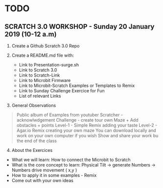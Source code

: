 # TODO

## SCRATCH 3.0 WORKSHOP - Sunday 20 January 2019 (10-12 a.m)

1. Create a Github Scratch 3.0 Repo
2. Create a README.md file with:
    * Link to Presentation-surge.sh
    * Link to Scratch 3.0
    * Link to Scratch-Link 
    * Link to Microbit Firmware
    * Link to Microbit-Scratch Examples or Templates to Remix
    * Link to Sunday Challenge Exercice for Fun
    * List of relevant Links

3. General Observations
> Public album of Examples from youtuber Scratcher - acknowlwdgement
> Challenge - create tour own Maze + Add obstacles + points
> Level-1 - Simple Remix adding your taste
> Level-2 - Agar.io Remix creating your own maze
> You can download locally and work on your own computer if you wish
> Show and share your work bu the end of the class

4. About the Exercices
* What we will learn: How to connect the Microbit to Scratch
* What is the core concept to learn: Physical Tilt -> generate Numbers -> Numbers drive movement ( x,y )
* How to apply it in some examples - Remix
* Come out with your own ideas
